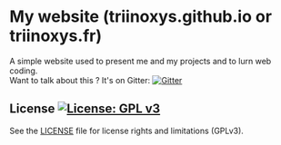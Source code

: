 # My website (triinoxys.github.io or triinoxys.fr)
A simple website used to present me and my projects and to lurn web coding.  
Want to talk about this ? It's on Gitter: [![Gitter](https://badges.gitter.im/triinoxysgithubio/triinoxysgithubio.svg)](https://gitter.im/triinoxysgithubio/triinoxysgithubio?utm_source=badge&utm_medium=badge&utm_campaign=pr-badge)

## License [![License: GPL v3](https://img.shields.io/badge/License-GPL%20v3-blue.svg)](http://www.gnu.org/licenses/gpl-3.0)
See the [LICENSE](LICENSE.md) file for license rights and limitations (GPLv3).
